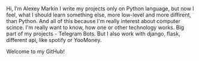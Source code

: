 Hi, I’m Alexey Markin
I write my projects only on Python language, but now I feel, what I should learn something else, more low-level and more diffirent, than Python.
And all of this because I'm really interest about computer scince. I'm really want to know, how one or other technology works.
Big part of my projects - Telegram Bots. But I also work with django, flask, different api, like spotify or YooMoney.

Welcome to my GitHub!


<!---
WVLex/WVLex is a ✨ special ✨ repository because its `README.md` (this file) appears on your GitHub profile.
You can click the Preview link to take a look at your changes.
--->
